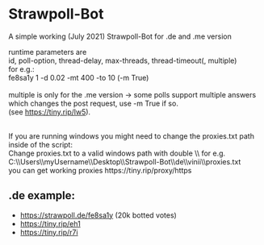 # Strawpoll-Bot
A simple working (July 2021) Strawpoll-Bot for .de and .me version

runtime parameters are <br />
id, poll-option, thread-delay, max-threads, thread-timeout(, multiple) <br />
for e.g.: <br />
fe8sa1y 1 -d 0.02 -mt 400 -to 10 (-m True) <br />
<br />
multiple is only for the .me version -> some polls support multiple answers which changes the post request, use -m True if so.
<br />
(see https://tiny.rip/lw5).

<br />
If you are running windows you might need to change the proxies.txt path inside of the script: <br />
Change proxies.txt to a valid windows path with double \\ for e.g. C:\\Users\\myUsername\\Desktop\\Strawpoll-Bot\\de\\vinii\\proxies.txt

<br />
you can get working proxies https://tiny.rip/proxy/https 

## .de example:
- https://strawpoll.de/fe8sa1y (20k botted votes)
- https://tiny.rip/eh1
- https://tiny.rip/r7i
